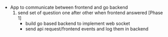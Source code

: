 + App to communicate between frontend and go backend
    1. send set of question one after other when frontend answered [Phase 1]
        + build go based backend to implement web socket
        + send api request/frontend events and log them in backend